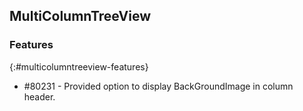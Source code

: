 ## MultiColumnTreeView

### Features 
{:#multicolumntreeview-features}

* \#80231 - Provided option to display BackGroundImage in column header.

